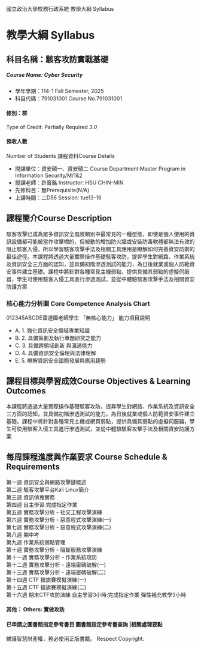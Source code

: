 國立政治大學校務行政系統 教學大綱 Syllabus
# 教學大綱 Syllabus
##  科目名稱：駭客攻防實戰基礎
#####  Course Name: Cyber Security
  * 學年學期：114-1 Fall Semester, 2025 
  * 科目代碼：791031001 Course No.791031001
#### 修別：群
Type of Credit: Partially Required 
_3.0_
#### 預收人數
Number of Students
課程資料Course Details
  * 開課單位：資安碩一、資安碩二 Course Department:Master Program in Information Security/M/1&2 
  * 授課老師：許晉銘 Instructor: HSU CHIN-MIN 
  * 先修科目：無Prerequisite(N/A)
  * 上課時間：二D56 Session: tue13-16
##  課程簡介Course Description
駭客攻擊已成為眾多資訊安全風險類別中最常見的一種型態，即使是個人使用的資訊設備都可能被當作攻擊標的，但被動的增加防火牆或安裝防毒軟體都無法有效的阻止駭客入侵，所以學習駭客攻擊手法及相關工具應用是瞭解如何完善資安防禦的最佳途徑。本課程將透過大量實際操作基礎駭客攻防，提昇學生對網路、作業系統及資訊安全三方面的認知，並具備初階滲透測試的能力，為日後就業或個人防範資安事件建立基礎。課程中將針對各種常見主機弱點，提供具備其弱點的虛擬伺服器，學生可使用駭客入侵工具進行滲透測試，並從中體驗駭客攻擊手法及相關資安防護方案
###  核心能力分析圖 Core Competence Analysis Chart
012345ABCDE雷達圖老師學生
「無核心能力」 
能力項目說明
  * A. 1. 強化資訊安全領域專業知識
  * B. 2. 具備策劃及執行專題研究之能力
  * C. 3. 具備跨領域創新 與溝通能力
  * D. 4. 具備資訊安全倫理與法律理解
  * E. 5. 瞭解資訊安全國際發展與應用趨勢
##  課程目標與學習成效Course Objectives & Learning Outcomes 
本課程將透過大量實際操作基礎駭客攻防，提昇學生對網路、作業系統及資訊安全三方面的認知，並具備初階滲透測試的能力，為日後就業或個人防範資安事件建立基礎。課程中將針對各種常見主機或網頁弱點，提供具備其弱點的虛擬伺服器，學生可使用駭客入侵工具進行滲透測試，並從中體驗駭客攻擊手法及相關資安防護方案
##  每周課程進度與作業要求 Course Schedule & Requirements
第一週 資訊安全與網路攻擊鏈概述  
第二週 駭客攻擊平台Kali Linux簡介  
第三週 資訊偵蒐實務  
第四週 自主學習:完成指定作業  
第五週 實務攻擊分析 - 社交工程攻擊演練  
第六週 實務攻擊分析 - 惡意程式攻擊演練(一)  
第七週 實務攻擊分析 - 惡意程式攻擊演練(二)  
第八週 期中考  
第九週 作業系統弱點管理  
第十週 實務攻擊分析 - 阻斷服務攻擊演練  
第十一週 實務攻擊分析 - 作業系統攻防  
第十二週 實務攻擊分析 - 遠端密碼破解(一)  
第十三週 實務攻擊分析 - 遠端密碼破解(二)  
第十四週 CTF 搶旗賽模擬演練(一)  
第十五週 CTF 搶旗賽模擬演練(二)  
第十六週 期末CTF攻防演練
自主學習3小時:完成指定作業
彈性補充教學3小時
####  其他： Others: 實做攻防 
####  已申請之圖書館指定參考書目  圖書館指定參考書查詢 |相關處理要點
維護智慧財產權，務必使用正版書籍。 Respect Copyright.